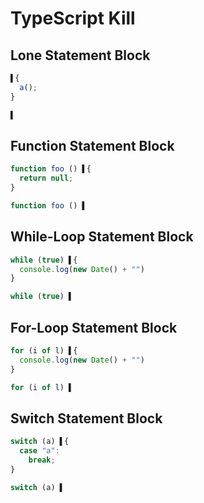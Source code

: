 # TypeScript Kill
## Lone Statement Block
```typescript
▌{
  a();
}
```
```typescript
▌
```

## Function Statement Block
```typescript
function foo () ▌{
  return null;
}
```
```typescript
function foo () ▌
```

## While-Loop Statement Block
```typescript
while (true) ▌{
  console.log(new Date() + "")
}
```
```typescript
while (true) ▌
```

## For-Loop Statement Block
```typescript
for (i of l) ▌{
  console.log(new Date() + "")
}
```
```typescript
for (i of l) ▌
```

## Switch Statement Block
```typescript
switch (a) ▌{
  case "a":
    break;
}
```
```typescript
switch (a) ▌
```

